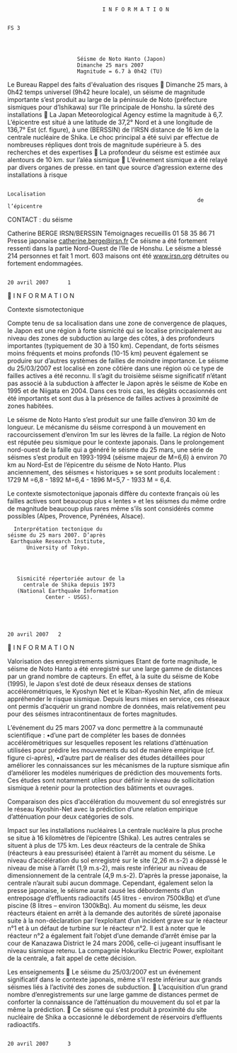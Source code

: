                                   I N F O R M A T I O N

                                                                                                                    FS 3




                          Séisme de Noto Hanto (Japon)
                          Dimanche 25 mars 2007
                          Magnitude = 6.7 à 0h42 (TU)



 Le Bureau                Rappel des faits
 d'évaluation
 des risques               Dimanche 25 mars, à 0h42 temps universel (9h42 heure locale), un séisme de
                           magnitude importante s’est produit au large de la péninsule de Noto (préfecture
 sismiques pour            d’Ishikawa) sur l’île principale de Honshu.
 la sûreté des
 installations             La Japan Meteorological Agency estime la magnitude à 6,7. L’épicentre est situé à
                           une latitude de 37,2° Nord et à une longitude de 136,7° Est (cf. figure), à une
 (BERSSIN) de l’IRSN
                           distance de 16 km de la centrale nucléaire de Shika. Le choc principal a été suivi par
 effectue                  de nombreuses répliques dont trois de magnitude supérieure à 5.
 des recherches
 et des expertises         La profondeur du séisme est estimée aux alentours de 10 km.
 sur l’aléa sismique       L’événement sismique a été relayé par divers organes de presse.
 en tant que source
 d’agression externe
 des installations
 à risque




                                                                Localisation
                                                                de l’épicentre
CONTACT :
                                                                du séisme

Catherine BERGE
IRSN/BERSSIN
                            Témoignages recueillis
01 58 35 86 71              Presse japonaise
catherine.berge@irsn.fr
                            Ce séisme a été fortement ressenti dans la partie Nord-Ouest de l’île de
                            Honshu. Le séisme a blessé 214 personnes et fait 1 mort. 603 maisons ont été
www.irsn.org                détruites ou fortement endommagées.

                                                                                                    20 avril 2007      1
                                  I N F O R M A T I O N


Contexte sismotectonique

Compte tenu de sa localisation dans une zone de convergence de plaques, le Japon est une
région à forte sismicité qui se localise principalement au niveau des zones de subduction au
large des côtes, à des profondeurs importantes (typiquement de 30 à 150 km).
Cependant, de forts séismes moins fréquents et moins profonds (10-15 km) peuvent également se produire sur
d’autres systèmes de failles de moindre importance. Le séisme du 25/03/2007 est localisé en zone côtière dans
une région où ce type de failles actives a été reconnu. Il s’agit du troisième séisme significatif n’étant pas
associé à la subduction à affecter le Japon après le séisme de Kobe en 1995 et de Niigata en 2004. Dans ces
trois cas, les dégâts occasionnés ont été importants et sont dus à la présence de failles actives à proximité de
zones habitées.

Le séisme de Noto Hanto s’est produit sur une faille d’environ 30 km de longueur. Le mécanisme du séisme
correspond à un mouvement en raccourcissement d’environ 1m sur les lèvres de la faille. La région de Noto est
réputée peu sismique pour le contexte japonais. Dans le prolongement nord-ouest de la faille qui a généré le
séisme du 25 mars, une série de séismes s’est produit en 1993-1994 (séisme majeur de M=6,6) à environ 70 km
au Nord-Est de l’épicentre du séisme de Noto Hanto. Plus anciennement, des séismes « historiques » se sont
produits localement : 1729 M =6,8 - 1892 M=6,4 - 1896 M=5,7 - 1933 M = 6,4.

Le contexte sismotectonique japonais diffère du contexte français où les failles actives sont beaucoup plus
« lentes » et les séismes du même ordre de magnitude beaucoup plus rares même s’ils sont considérés comme
possibles (Alpes, Provence, Pyrénées, Alsace).




      Interprétation tectonique du
    séisme du 25 mars 2007. D’après
     Earthquake Research Institute,
          University of Tokyo.




       Sismicité répertoriée autour de la
         centrale de Shika depuis 1973
       (National Earthquake Information
                Center - USGS).




                                                                                                    20 avril 2007   2
                               I N F O R M A T I O N


Valorisation des enregistrements sismiques
Etant de forte magnitude, le séisme de Noto Hanto a été enregistré sur une large gamme de
distances par un grand nombre de capteurs. En effet, à la suite du séisme de Kobe (1995), le Japon s’est
doté de deux réseaux denses de stations accélérométriques, le Kyoshyn Net et le Kiban-Kyoshin Net, afin de mieux
appréhender le risque sismique. Depuis leurs mises en service, ces réseaux ont permis d’acquérir un grand nombre
de données, mais relativement peu pour des séismes intracontinentaux de fortes magnitudes.

L’événement du 25 mars 2007 va donc permettre à la communauté scientifique :
•d’une part de compléter les bases de données accélérométriques sur lesquelles reposent les relations
d’atténuation utilisées pour prédire les mouvements du sol de manière empirique (cf. figure ci-après),
•d’autre part de réaliser des études détaillées pour améliorer les connaissances sur les mécanismes de la rupture
sismique afin d’améliorer les modèles numériques de prédiction des mouvements forts.
Ces études sont notamment utiles pour définir le niveau de sollicitation sismique à retenir pour la protection
des bâtiments et ouvrages.




  Comparaison des pics
    d’accélération du
   mouvement du sol
enregistrés sur le réseau
   Kyoshin-Net avec la
prédiction d’une relation
empirique d’atténuation
pour deux catégories de
          sols.




Impact sur les installations nucléaires
La centrale nucléaire la plus proche se situe à 16 kilomètres de l’épicentre (Shika). Les autres
centrales se situent à plus de 175 km.
Les deux réacteurs de la centrale de Shika (réacteurs à eau pressurisée) étaient à l’arrêt au moment du
séisme. Le niveau d’accélération du sol enregistré sur le site (2,26 m.s-2) a dépassé le niveau de mise à l’arrêt
(1,9 m.s-2), mais reste inférieur au niveau de dimensionnement de la centrale (4,9 m.s-2).
D’après la presse japonaise, la centrale n’aurait subi aucun dommage. Cependant, également selon la presse
japonaise, le séisme aurait causé les débordements d’un entreposage d’effluents radioactifs (45 litres - environ
7500kBq) et d’une piscine (8 litres – environ 1300kBq).
Au moment du séisme, les deux réacteurs étaient en arrêt à la demande des autorités de sûreté japonaise suite à
la non-déclaration par l’exploitant d’un incident grave sur le réacteur n°1 et à un défaut de turbine sur le
réacteur n°2. Il est à noter que le réacteur n°2 a également fait l’objet d’une demande d’arrêt émise par la cour
de Kanazawa District le 24 mars 2006, celle-ci jugeant insuffisant le niveau sismique retenu. La compagnie
Hokuriku Electric Power, exploitant de la centrale, a fait appel de cette décision.



  Les enseignements
   Le séisme du 25/03/2007 est un événement significatif dans le contexte japonais, même s’il reste
    inférieur aux grands séismes liés à l’activité des zones de subduction.
   L’acquisition d’un grand nombre d’enregistrements sur une large gamme de distances permet de
    conforter la connaissance de l’atténuation du mouvement du sol et par la même la prédiction.
   Ce séisme qui s’est produit à proximité du site nucléaire de Shika a occasionné le débordement de
    réservoirs d’effluents radioactifs.


                                                                                                 20 avril 2007      3
